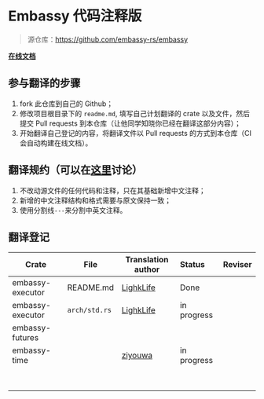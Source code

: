 # Embassy 代码注释版
> 源仓库：https://github.com/embassy-rs/embassy

**[在线文档](https://lighklife.github.io/embassy/)**

## 参与翻译的步骤
1. fork 此仓库到自己的 Github；
2. 修改项目根目录下的 `readme.md`, 填写自己计划翻译的 crate 以及文件，然后提交 Pull requests 到本仓库（让他同学知晓你已经在翻译这部分内容）；
3. 开始翻译自己登记的内容，将翻译文件以 Pull requests 的方式到本仓库（CI 会自动构建在线文档）。

## 翻译规约（可以在[这里](https://github.com/lighkLife/embassy/issues/3)讨论）
1. 不改动源文件的任何代码和注释，只在其基础新增中文注释；
2. 新增的中文注释结构和格式需要与原文保持一致；
3. 使用分割线`---`来分割中英文注释。 

## 翻译登记

| Crate            | File          | Translation author                        | Status      | Reviser |
|------------------|---------------|-------------------------------------------|:------------|---------|
| embassy-executor |  README.md    | [LighkLife](https://github.com/lighkLife) | Done        |         |
| embassy-executor | `arch/std.rs` | [LighkLife](https://github.com/lighkLife) | in progress |         |
| embassy-futures  |               |                                           |             |         |
| embassy-time     |               | [ziyouwa](https://github.com/ziyouwa)     | in progress |         |
|                  |               |                                           |             |         |
|                  |               |                                           |             |         |
|                  |               |                                           |             |         |
|                  |               |                                           |             |         |
|                  |               |                                           |             |         |
|                  |               |                                           |             |         |
|                  |               |                                           |             |         |
|                  |               |                                           |             |         |
